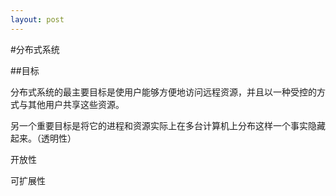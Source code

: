 ```yaml
---
layout: post
---
```

#分布式系统

##目标

分布式系统的最主要目标是使用户能够方便地访问远程资源，并且以一种受控的方式与其他用户共享这些资源。

另一个重要目标是将它的进程和资源实际上在多台计算机上分布这样一个事实隐藏起来。（透明性）

开放性

可扩展性

